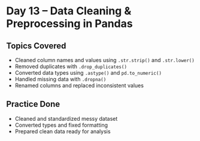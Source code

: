 #  Day 13 – Data Cleaning & Preprocessing in Pandas

##  Topics Covered
- Cleaned column names and values using `.str.strip()` and `.str.lower()`
- Removed duplicates with `.drop_duplicates()`
- Converted data types using `.astype()` and `pd.to_numeric()`
- Handled missing data with `.dropna()`
- Renamed columns and replaced inconsistent values

##  Practice Done
- Cleaned and standardized messy dataset
- Converted types and fixed formatting
- Prepared clean data ready for analysis

